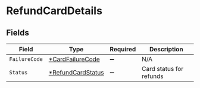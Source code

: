 # RefundCardDetails


## Fields

| Field                                                        | Type                                                         | Required                                                     | Description                                                  |
| ------------------------------------------------------------ | ------------------------------------------------------------ | ------------------------------------------------------------ | ------------------------------------------------------------ |
| `FailureCode`                                                | [*CardFailureCode](../../models/shared/cardfailurecode.md)   | :heavy_minus_sign:                                           | N/A                                                          |
| `Status`                                                     | [*RefundCardStatus](../../models/shared/refundcardstatus.md) | :heavy_minus_sign:                                           | Card status for refunds                                      |